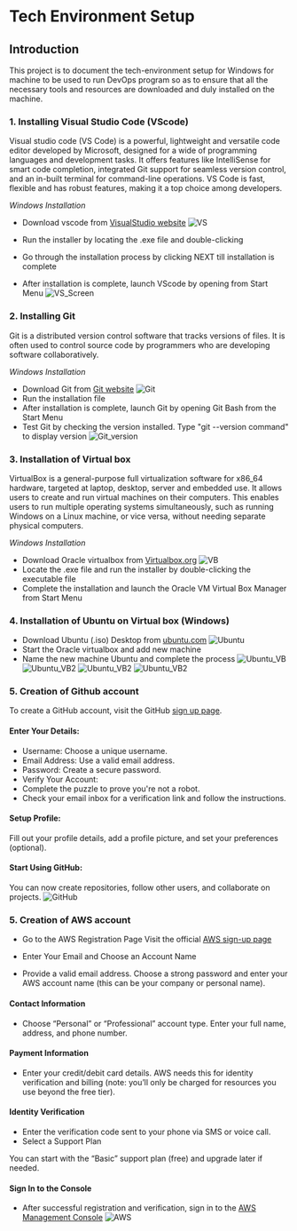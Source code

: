 # Tech Environment Setup

## Introduction

This project is to document the tech-environment setup for Windows for machine to be used to run DevOps program so as to ensure that all the necessary tools and resources are downloaded and duly installed on the machine.

### 1. Installing Visual Studio Code (VScode)

Visual studio code (VS Code) is a powerful, lightweight and versatile code editor developed by Microsoft, designed for a wide of programming languages and development tasks. It offers features like IntelliSense for smart code completion, integrated Git support for seamless version control, and an in-built terminal for command-line operations. VS Code is fast, flexible and has robust features, making it a top choice among developers.

*Windows Installation*

* Download vscode from [VisualStudio website](https://code.visualstudio.com/)
![VS](./1.VSCodeDownload.png)
* Run the installer by locating the .exe file and double-clicking

* Go through the installation process by clicking NEXT till installation is complete
* After installation is complete, launch VScode by opening from Start Menu
![VS_Screen](./1.VSCodeInstalled.png)


### 2. Installing Git
Git is a distributed version control software that tracks versions of files. It is often used to control source code by programmers who are developing software collaboratively.

*Windows Installation*

* Download Git from [Git website](https://git-scm.com/downloads)
![Git](./2.GitDownload.png)
* Run the installation file 
* After installation is complete, launch Git by opening Git Bash from the Start Menu
* Test Git by checking the version installed. Type "git --version command" to display version
![Git_version](./2.GitInstalled.png) 


### 3. Installation of Virtual box 
VirtualBox is a general-purpose full virtualization software for x86_64 hardware, targeted at laptop, desktop, server and embedded use. It allows users to create and run virtual machines on their computers. This enables users to run multiple operating systems simultaneously, such as running Windows on a Linux machine, or vice versa, without needing separate physical computers.

*Windows Installation*
* Download Oracle virtualbox from [Virtualbox.org](https://www.virtualbox.org/wiki/Downloads)
![VB](./3.VirtualBoxDownload.png)
* Locate the .exe file and run the installer by double-clicking the executable file
* Complete the installation and launch the Oracle VM Virtual Box Manager from Start Menu


### 4. Installation of Ubuntu on Virtual box (Windows)
* Download Ubuntu (.iso) Desktop from [ubuntu.com](https://ubuntu.com/download/desktop)
![Ubuntu](./4.UbuntuDownload.png)
* Start the Oracle virtualbox and add new machine
* Name the new machine Ubuntu and complete the process
![Ubuntu_VB](./4.UbuntuInstalled.png)
![Ubuntu_VB2](./4.UbuntuInstalledRun2.png)
![Ubuntu_VB2](./4.UbuntuInstalledRun3.png)
![Ubuntu_VB2](./4.UbuntuInstalledRun4.png)


### 5. Creation of Github account

To create a GitHub account, visit the GitHub [sign up page](github.com/join).

#### Enter Your Details:
* Username: Choose a unique username.
* Email Address: Use a valid email address.
* Password: Create a secure password.
* Verify Your Account:
* Complete the puzzle to prove you're not a robot.
* Check your email inbox for a verification link and follow the instructions.
#### Setup Profile: 
Fill out your profile details, add a profile picture, and set your preferences (optional).
#### Start Using GitHub: 
You can now create repositories, follow other users, and collaborate on projects.
![GitHub](./5.GitHubAccount.png)



### 5. Creation of AWS account

* Go to the AWS Registration Page
Visit the official [AWS sign-up page](https://portal.aws.amazon.com/billing/signup)

* Enter Your Email and Choose an Account Name

* Provide a valid email address.
Choose a strong password and enter your AWS account name (this can be your company or personal name).

#### Contact Information

* Choose “Personal” or “Professional” account type.
Enter your full name, address, and phone number.

#### Payment Information

* Enter your credit/debit card details. AWS needs this for identity verification and billing (note: you’ll only be charged for resources you use beyond the free tier).

#### Identity Verification

* Enter the verification code sent to your phone via SMS or voice call.
* Select a Support Plan

You can start with the “Basic” support plan (free) and upgrade later if needed.

#### Sign In to the Console

* After successful registration and verification, sign in to the [AWS Management Console](https://aws.amazon.com/console/)
![AWS](./6.AWS_account.png)